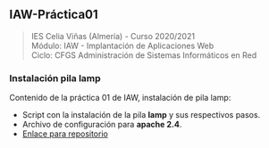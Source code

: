 ## IAW-Práctica01
> IES Celia Viñas (Almería) - Curso 2020/2021  
> Módulo: IAW - Implantación de Aplicaciones Web  
> Ciclo: CFGS Administración de Sistemas Informáticos en Red  
### Instalación pila lamp
Contenido de la práctica 01 de IAW, instalación de pila lamp:


- Script con la instalación de la pila **lamp** y sus respectivos pasos.
- Archivo de configuración para **apache 2.4**.
- [Enlace para repositorio][GitHub]





[GitHub]: https://github.com/jacobo87/IAW-Practica01
